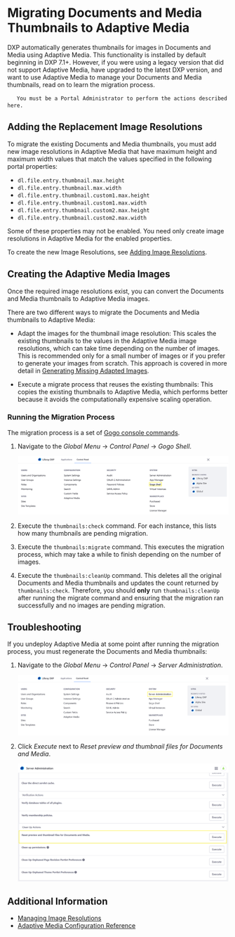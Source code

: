 # Migrating Documents and Media Thumbnails to Adaptive Media

DXP automatically generates thumbnails for images in Documents and Media using Adaptive Media. This functionality is installed by default beginning in DXP 7.1+. However, if you were using a legacy version that did not support Adaptive Media, have upgraded to the latest DXP version, and want to use Adaptive Media to manage your Documents and Media thumbnails, read on to learn the migration process.

```note::
   You must be a Portal Administrator to perform the actions described here.
```

## Adding the Replacement Image Resolutions

To migrate the existing Documents and Media thumbnails, you must add new image resolutions in Adaptive Media that have maximum height and maximum width values that match the values specified in the following portal properties:

* `dl.file.entry.thumbnail.max.height`
* `dl.file.entry.thumbnail.max.width`
* `dl.file.entry.thumbnail.custom1.max.height`
* `dl.file.entry.thumbnail.custom1.max.width`
* `dl.file.entry.thumbnail.custom2.max.height`
* `dl.file.entry.thumbnail.custom2.max.width`

Some of these properties may not be enabled. You need only create image resolutions in Adaptive Media for the enabled properties.

To create the new Image Resolutions, see [Adding Image Resolutions](./adding-image-resolutions.md).

## Creating the Adaptive Media Images

Once the required image resolutions exist, you can convert the Documents and Media thumbnails to Adaptive Media images. 

There are two different ways to migrate the Documents and Media thumbnails to Adaptive Media:

* Adapt the images for the thumbnail image resolution: This scales the existing thumbnails to the values in the Adaptive Media image resolutions, which can take time depending on the number of images. This is recommended only for a small number of images or if you prefer to generate your images from scratch. This approach is covered in more detail in [Generating Missing Adapted Images](./managing-image-resolutions.md#generating-missing-adapted-images).

* Execute a migrate process that reuses the existing thumbnails: This copies the existing thumbnails to Adaptive Media, which performs better because it avoids the computationally expensive scaling operation. 

### Running the Migration Process

The migration process is a set of [Gogo console commands](../../../../liferay-internals/fundamentals/using-the-gogo-shell/gogo-shell-commands.md). 

1. Navigate to the _Global Menu_ &rarr; _Control Panel_ &rarr; _Gogo Shell_.

   ![Navigate to the Gogo Shell.](./migrating-documents-and-media-thumbnails/images/01.png)

1. Execute the `thumbnails:check` command. For each instance, this lists how many thumbnails are pending migration.
1. Execute the `thumbnails:migrate` command. This executes the migration process, which may take a while to finish depending on the number of images.
1. Execute the `thumbnails:cleanUp` command. This deletes all the original Documents and Media thumbnails and updates the count returned by `thumbnails:check`. Therefore, you should **only** run `thumbnails:cleanUp` after running the migrate command and ensuring that the migration ran successfully and no images are pending migration.

## Troubleshooting

If you undeploy Adaptive Media at some point after running the migration process, you must regenerate the Documents and Media thumbnails: 

1. Navigate to the _Global Menu_ &rarr; _Control Panel_ &rarr; _Server Administration_.

   ![Navigate to the Server Administration.](./migrating-documents-and-media-thumbnails/images/03.png)

1. Click _Execute_ next to _Reset preview and thumbnail files for Documents and Media_.

   ![Navigate to the Gogo Shell.](./migrating-documents-and-media-thumbnails/images/02.png)

## Additional Information

* [Managing Image Resolutions](./managing-image-resolutions.md)
* [Adaptive Media Configuration Reference](./adaptive-media-configuration-reference.md)
